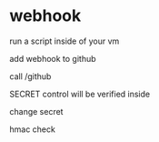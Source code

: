 # webhook

run a script inside of your vm

add webhook to github

call /github

SECRET control will be verified inside

change secret

hmac check



